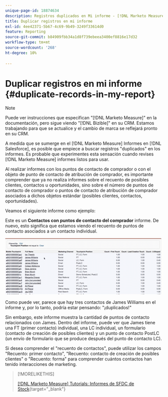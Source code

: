 ```yaml
---
unique-page-id: 18874634
description: Registros duplicados en Mi informe - [!DNL Marketo Measure]
title: Duplicar registros en mi informe
exl-id: 4ee42371-5b67-4c69-9b49-3249f33614d0
feature: Reporting
source-git-commit: b84909fbb34a1d8f739ebeea3400ef8816e17d32
workflow-type: tm+mt
source-wordcount: '268'
ht-degree: 10%

---
```


# Duplicar registros en mi informe {#duplicate-records-in-my-report}

>[!NOTE]
>
>Puede ver instrucciones que especifican &quot;[!DNL Marketo Measure]&quot; en la documentación, pero sigue viendo &quot;[!DNL Bizible]&quot; en su CRM. Estamos trabajando para que se actualice y el cambio de marca se reflejará pronto en su CRM.

A medida que se sumerge en el [!DNL Marketo Measure] Informes en [!DNL Salesforce], es posible que empiece a buscar registros &quot;duplicados&quot; en los informes. Es probable que experimentes esta sensación cuando revises [!DNL Marketo Measure] informes listos para usar.

Al realizar informes con los puntos de contacto de comprador o con el objeto de punto de contacto de atribución de comprador, es importante comprender que ya no realiza informes sobre el recuento de posibles clientes, contactos u oportunidades, sino sobre el número de puntos de contacto de comprador o puntos de contacto de atribución de comprador asociados a dichos objetos estándar (posibles clientes, contactos, oportunidades).

Veamos el siguiente informe como ejemplo:

Este es un **Contactos con puntos de contacto del comprador** informe. De nuevo, esto significa que estamos viendo el recuento de puntos de contacto asociados a un contacto individual.

![](assets/1.gif)

Como puede ver, parece que hay tres contactos de James Williams en el informe y, por lo tanto, podría estar pensando: &quot;¡duplicados!&quot;

Sin embargo, este informe muestra la cantidad de puntos de contacto relacionados con James. Dentro del informe, puede ver que James tiene una FT (primer contacto) individual, una LC individual, un formulario (contacto de creación de posibles clientes) y un punto de contacto PostLC (un envío de formulario que se produce después del punto de contacto LC).

Si desea comprender el &quot;recuento de contactos&quot;, puede utilizar los campos &quot;Recuento: primer contacto&quot;, &quot;Recuento: contacto de creación de posibles clientes&quot; o &quot;Recuento: forma&quot; para comprender cuántos contactos han tenido interacciones de marketing.

>[!MORELIKETHIS]
>
>[[!DNL Marketo Measure] Tutorials: Informes de SFDC de Stock](https://experienceleague.adobe.com/en/docs/marketo-measure-learn/tutorials/onboarding/marketo-measure-102/stock-salesforce-reports){target="_blank"}
